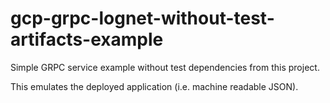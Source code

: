 # gcp-grpc-lognet-without-test-artifacts-example
Simple GRPC service example without test dependencies from this project.

This emulates the deployed application (i.e. machine readable JSON).
